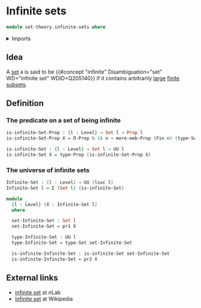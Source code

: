 # Infinite sets

```agda
module set-theory.infinite-sets where
```

<details><summary>Imports</summary>

```agda
open import elementary-number-theory.natural-numbers

open import foundation.dependent-pair-types
open import foundation.mere-embeddings
open import foundation.propositions
open import foundation.sets
open import foundation.universe-levels

open import univalent-combinatorics.standard-finite-types
```

</details>

## Idea

A [set](foundation-core.sets.md) `A` is said to be
{{#concept "infinite" Disambiguation="set" WD="infinite set" WDID=Q205140}} if
it contains arbitrarily [large](set-theory.cardinalities.md)
[finite](univalent-combinatorics.finite-types.md)
[subsets](foundation-core.subtypes.md).

## Definition

### The predicate on a set of being infinite

```agda
is-infinite-Set-Prop : {l : Level} → Set l → Prop l
is-infinite-Set-Prop X = Π-Prop ℕ (λ n → mere-emb-Prop (Fin n) (type-Set X))

is-infinite-Set : {l : Level} → Set l → UU l
is-infinite-Set X = type-Prop (is-infinite-Set-Prop X)
```

### The universe of infinite sets

```agda
Infinite-Set : (l : Level) → UU (lsuc l)
Infinite-Set l = Σ (Set l) (is-infinite-Set)

module _
  {l : Level} (X : Infinite-Set l)
  where

  set-Infinite-Set : Set l
  set-Infinite-Set = pr1 X

  type-Infinite-Set : UU l
  type-Infinite-Set = type-Set set-Infinite-Set

  is-infinite-Infinite-Set : is-infinite-Set set-Infinite-Set
  is-infinite-Infinite-Set = pr2 X
```

## External links

- [infinite set](https://ncatlab.org/nlab/show/infinite+set) at $n$Lab
- [Infinite set](https://en.wikipedia.org/wiki/Infinite_set) at Wikipedia
